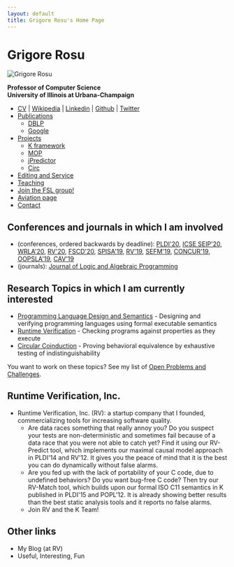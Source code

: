 ```yaml
---
layout: default
title: Grigore Rosu's Home Page
---
```


# Grigore Rosu

![Grigore Rosu]({{site.baseurl}}/assets/photos/grigore-rosu-photo-main.jpg)

**Professor of Computer Science** <br/>
**University of Illinois at Urbana-Champaign**

- [CV](grigore-rosu-cv.html) 
  | [Wikipedia](https://en.wikipedia.org/wiki/Grigore_Rosu) 
  | [Linkedin](https://www.linkedin.com/in/grigorerosu)
  | [Github](https://github.com/grosu)
  | [Twitter](http://twitter.com/RosuGrigore)
- [Publications](grigore-rosu-publications.html)
   - [DBLP](http://www.informatik.uni-trier.de/~ley/db/indices/a-tree/r/Rosu:Grigore.html)
   - [Google](http://scholar.google.com/citations?user=yxpqbdQAAAAJ&hl=en)
- [Projects]({{site.baseurl}}/projects/index.html)
   - [K framework](http://kframework.org/)
   - [MOP]({{site.baseurl}}/projects/mop/index.html)
   - [jPredictor]({{site.baseurl}}/projects/jpredictor/index.html)
   - [Circ]({{site.baseurl}}/projects/circ/index.html)
- [Editing and Service]({{site.baseurl}}/other-pages/under-construction.html)
- [Teaching]({{site.baseurl}}/teaching/index.html)
- [Join the FSL group!](join-fsl-group.html)
- [Aviation page]({{site.baseurl}}/other-pages/under-construction.html)
- [Contact]({{site.baseurl}}/other-pages/under-construction.html)

## Conferences and journals in which I am involved

- (conferences, ordered backwards by deadline): 
  [PLDI'20](https://conf.researchr.org/home/pldi-2020), 
  [ICSE SEIP'20](https://conf.researchr.org/track/icse-2020/icse-2020-Software-Engineering-in-Practice),
  [WRLA'20](https://wrla2020.webs.upv.es/),
  [RV'20](https://rv20.ait.ac.at/),
  [FSCD'20](https://lipn.univ-paris13.fr/~guerrini/FSCD20/),
  [SPISA'19](https://www.cl.cam.ac.uk/~jrh13/spisa19.html),
  [RV'19](https://www.react.uni-saarland.de/rv2019/),
  [SEFM'19](https://sefm2019.inria.fr/),
  [CONCUR'19](https://event.cwi.nl/concur2019/),
  [OOPSLA'19](https://conf.researchr.org/track/splash-2019/splash-2019-oopsla),
  [CAV'19](http://i-cav.org/2019/)
- (journals): 
  [Journal of Logic and Algebraic Programming](http://www.journals.elsevier.com/the-journal-of-logic-and-algebraic-programming)

## Research Topics in which I am currently interested

- [Programming Language Design and Semantics]({{site.baseurl}}/projects/pl/index.html) - Designing and verifying programming languages using formal executable semantics
- [Runtime Verification](/fs//projects/rv/index.html) - Checking programs against properties as they execute
- [Circular Coinduction]({{site.baseurl}}/projects/circ/index.html) - Proving behavioral equivalence by exhaustive testing of indistinguishability

You want to work on these topics? 
See my list of [Open Problems and Challenges]({{site.baseurl}}/other-pages/open-problems.html).

## Runtime Verification, Inc.

- Runtime Verification, Inc. (RV): a startup company that I founded, commercializing tools for increasing software quality.
   - Are data races something that really annoy you? Do you suspect your tests are non-deterministic and sometimes fail because of a data race that you were not able to catch yet? Find it using our RV-Predict tool, which implements our maximal causal model approach in PLDI'14 and RV'12. It gives you the peace of mind that it is the best you can do dynamically without false alarms.
   - Are you fed up with the lack of portability of your C code, due to undefined behaviors? Do you want bug-free C code? Then try our RV-Match tool, which builds upon our formal ISO C11 semantics in K published in PLDI'15 and POPL'12. It is already showing better results than the best static analysis tools and it reports no false alarms.
   - Join RV and the K Team!

## Other links

- My Blog (at RV)
- Useful, Interesting, Fun

